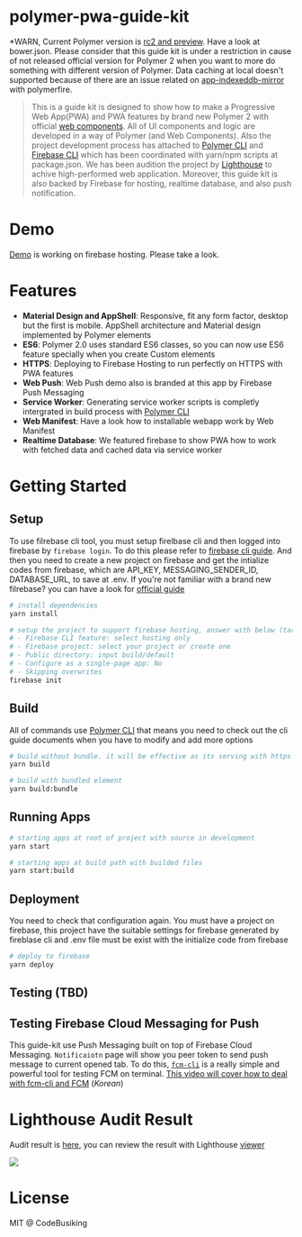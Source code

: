 # polymer-pwa-guide-kit

*WARN, Current Polymer version is [rc2 and preview](https://www.polymer-project.org/blog/2017-03-08-2-0-rc). Have a look at bower.json. Please consider that this guide kit is under a restriction in cause of not released official version for Polymer 2 when you want to more do something with different version of Polymer. Data caching at local doesn't supported because of there are an issue related on [app-indexeddb-mirror](https://www.webcomponents.org/element/PolymerElements/app-storage/app-indexeddb-mirror) with polymerfire.


> This is a guide kit is designed to show how to make a Progressive Web App(PWA) and PWA features by brand new Polymer 2 with official [web components](https://www.webcomponents.org/author/PolymerElements). All of UI components and logic are developed in a way of Polymer (and Web Components). Also the project development process has attached to [Polymer CLI](https://www.polymer-project.org/2.0/docs/tools/polymer-cli) and [Firebase CLI](https://firebase.google.com/docs/cli/) which has been coordinated with yarn/npm scripts at package.json. We has been audition the project by [Lighthouse](https://github.com/GoogleChrome/lighthouse) to achive high-performed web application. Moreover, this guide kit is also backed by Firebase for hosting, realtime database, and also push notification.

# Demo

[Demo](https://g-shorten.firebaseapp.com/) is working on firebase hosting. Please take a look.

# Features

- **Material Design and AppShell**: Responsive, fit any form factor, desktop but the first is mobile. AppShell architecture and Material design implemented by Polymer elements
- **ES6**:  Polymer 2.0 uses standard ES6 classes, so you can now use ES6 feature specially when you create Custom elements
- **HTTPS**: Deploying to Firebase Hosting to run perfectly on HTTPS with PWA features
- **Web Push**: Web Push demo also is branded at this app by Firebase Push Messaging
- **Service Worker**: Generating service worker scripts is completly intergrated in build process with [Polymer CLI](https://www.polymer-project.org/2.0/docs/tools/polymer-cli)
- **Web Manifest**: Have a look how to installable webapp work by Web Manifest
- **Realtime Database**: We featured firebase to show PWA how to work with fetched data and cached data via service worker

# Getting Started

## Setup

To use filrebase cli tool, you must setup firelbase cli and then logged into firebase by `firebase login`. To do this please refer to [firebase cli guide](https://firebase.google.com/docs/cli/). And then you need to create a new project on firebase and get the intialize codes from firebase, which are API_KEY, MESSAGING_SENDER_ID, DATABASE_URL, to save at .env. If you're not familiar with a brand new filrebase? you can have a look for [official guide](https://firebase.google.com/docs/web/setup)

```sh
# install dependencies
yarn install

# setup the project to support firebase hosting, answer with below (target version: 3.2.3):
# - Firebase CLI feature: select hosting only
# - Firebase project: select your project or create one
# - Public directory: input build/default
# - Configure as a single-page app: No
# - Skipping overwrites
firebase init
```

## Build

All of commands use [Polymer CLI](https://www.polymer-project.org/2.0/docs/tools/polymer-cli) that means you need to check out the cli guide documents when you have to modify and add more options

```sh
# build without bundle. it will be effective as its serving with https
yarn build

# build with bundled element
yarn build:bundle
```

## Running Apps

```sh
# starting apps at root of project with source in development
yarn start

# starting apps at build path with builded files
yarn start:build
```

## Deployment

You need to check that configuration again. You must have a project on firebase, this project have the suitable settings for firebase generated by fireblase cli and .env file must be exist with the initialize code from firebase

```sh
# deploy to firebase
yarn deploy
```

## Testing (TBD)

## Testing Firebase Cloud Messaging for Push

This guide-kit use Push Messaging built on top of Firebase Cloud Messaging. `Notificaiotn` page will show you peer token to send push message to current opened tab. To do this, [`fcm-cli`](https://github.com/ragingwind/fcm-cli) is a really simple and powerful tool for testing FCM on terminal. [This video will cover how to deal with fcm-cli and FCM](https://goo.gl/Jx4poC) (*Korean*)

# Lighthouse Audit Result

Audit result is [here](https://github.com/codebusking/polymer-pwa-guide-app/issues/1), you can review the result with Lighthouse [viewer](https://googlechrome.github.io/lighthouse/viewer/)

![](https://cloud.githubusercontent.com/assets/124117/24505275/4790dd8a-1594-11e7-9504-539139e89c46.png)

# License

MIT @ CodeBusiking
